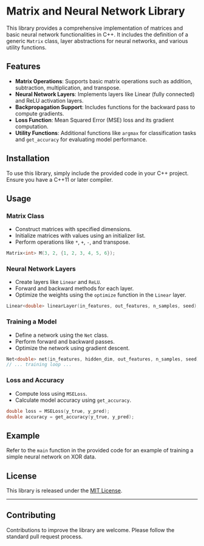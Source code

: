 # Matrix and Neural Network Library

This library provides a comprehensive implementation of matrices and basic neural network functionalities in C++. It includes the definition of a generic `Matrix` class, layer abstractions for neural networks, and various utility functions.

## Features

- **Matrix Operations**: Supports basic matrix operations such as addition, subtraction, multiplication, and transpose.
- **Neural Network Layers**: Implements layers like Linear (fully connected) and ReLU activation layers.
- **Backpropagation Support**: Includes functions for the backward pass to compute gradients.
- **Loss Function**: Mean Squared Error (MSE) loss and its gradient computation.
- **Utility Functions**: Additional functions like `argmax` for classification tasks and `get_accuracy` for evaluating model performance.

## Installation

To use this library, simply include the provided code in your C++ project. Ensure you have a C++11 or later compiler.

## Usage

### Matrix Class

- Construct matrices with specified dimensions.
- Initialize matrices with values using an initializer list.
- Perform operations like `*`, `+`, `-`, and transpose.

```cpp
Matrix<int> M(3, 2, {1, 2, 3, 4, 5, 6});
```

### Neural Network Layers

- Create layers like `Linear` and `ReLU`.
- Forward and backward methods for each layer.
- Optimize the weights using the `optimize` function in the `Linear` layer.

```cpp
Linear<double> linearLayer(in_features, out_features, n_samples, seed);
```

### Training a Model

- Define a network using the `Net` class.
- Perform forward and backward passes.
- Optimize the network using gradient descent.

```cpp
Net<double> net(in_features, hidden_dim, out_features, n_samples, seed);
// ... training loop ...
```

### Loss and Accuracy

- Compute loss using `MSELoss`.
- Calculate model accuracy using `get_accuracy`.

```cpp
double loss = MSELoss(y_true, y_pred);
double accuracy = get_accuracy(y_true, y_pred);
```

## Example

Refer to the `main` function in the provided code for an example of training a simple neural network on XOR data.

## License

This library is released under the [MIT License](https://opensource.org/licenses/MIT).

---

## Contributing

Contributions to improve the library are welcome. Please follow the standard pull request process.

